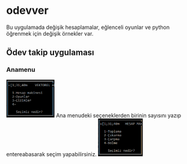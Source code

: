 # odevver
Bu uygulamada değişik hesaplamalar, eğlenceli oyunlar ve python öğrenmek için değişik örnekler var.
## Ödev takip uygulaması

### Anamenu
<img height="100" src="tanitim/anamenu.PNG"/>
Ana menudeki seçeneklerden birinin sayısını yazıp entereabasarak seçim yapabilirsiniz.

<img height="100" src="tanitim/hm.PNG"/>

